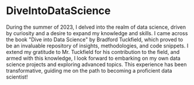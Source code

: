 # DiveIntoDataScience
During the summer of 2023, I delved into the realm of data science, driven by curiosity and a desire to expand my knowledge and skills. I came across the book "Dive into Data Science" by Bradford Tuckfield, which proved to be an invaluable repository of insights, methodologies, and code snippets. I extend my gratitude to Mr. Tuckfield for his contribution to the field, and armed with this knowledge, I look forward to embarking on my own data science projects and exploring advanced topics. This experience has been transformative, guiding me on the path to becoming a proficient data scientist!
